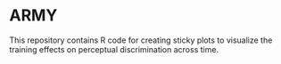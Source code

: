 # ARMY
This repository contains R code for creating sticky plots to visualize the training effects on perceptual discrimination across time.
